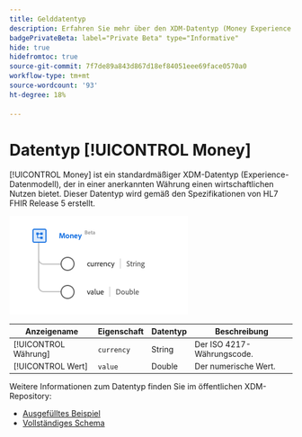 ```yaml
---
title: Gelddatentyp
description: Erfahren Sie mehr über den XDM-Datentyp (Money Experience Data Model).
badgePrivateBeta: label="Private Beta" type="Informative"
hide: true
hidefromtoc: true
source-git-commit: 7f7de89a843d867d18ef84051eee69face0570a0
workflow-type: tm+mt
source-wordcount: '93'
ht-degree: 18%

---
```


# Datentyp [!UICONTROL Money]

[!UICONTROL Money] ist ein standardmäßiger XDM-Datentyp (Experience-Datenmodell), der in einer anerkannten Währung einen wirtschaftlichen Nutzen bietet. Dieser Datentyp wird gemäß den Spezifikationen von HL7 FHIR Release 5 erstellt.

![Struktur des Geldtyps](../../images/data-types/healthcare/money.png)

| Anzeigename | Eigenschaft | Datentyp | Beschreibung |
| --- | --- | --- | --- |
| [!UICONTROL Währung] | `currency` | String | Der ISO 4217-Währungscode. |
| [!UICONTROL Wert] | `value` | Double | Der numerische Wert. |

Weitere Informationen zum Datentyp finden Sie im öffentlichen XDM-Repository:

* [Ausgefülltes Beispiel](https://github.com/adobe/xdm/blob/master/extensions/industry/healthcare/fhir/datatypes/money.example.1.json)
* [Vollständiges Schema](https://github.com/adobe/xdm/blob/master/extensions/industry/healthcare/fhir/datatypes/money.schema.json)
